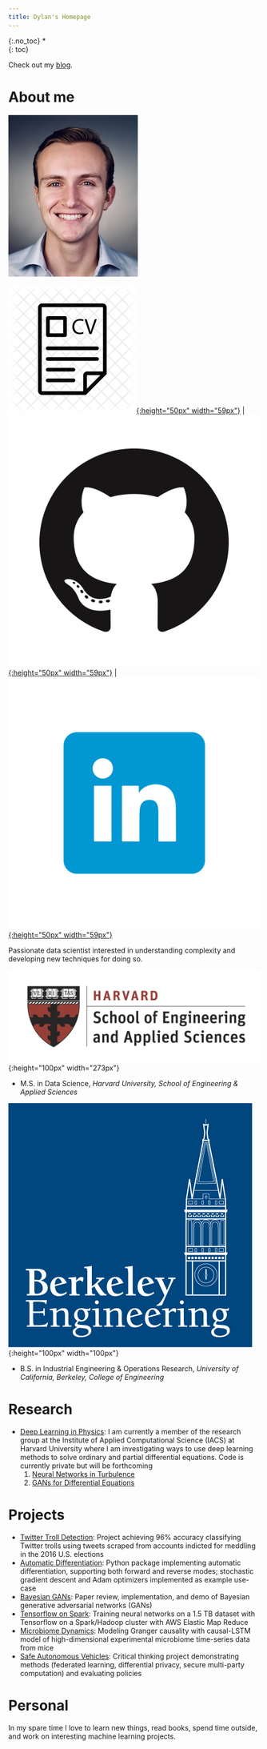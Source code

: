 ```yaml
---
title: Dylan's Homepage
---
```


{:.no_toc}
*  
{: toc}

Check out my [blog](https://dylanrandle.github.io/blog.html).

# About me

![headshot](pics/headshot.jpg)

[![resume](pics/resume-cv-logo.png){:height="50px" width="59px"}](http://dylanrandle.github.io/DylanRandleResume.pdf) | [![gitlogo](pics/GitHub-Mark.png){:height="50px" width="59px"}](https://github.com/dylanrandle) | [![linkedinlogo](pics/linkedin.png){:height="50px" width="59px"}](https://linkedin.com/in/dylanrandle/)

Passionate data scientist interested in understanding complexity and developing new techniques for doing so.

![harvard](pics/SEASLogo.png){:height="100px" width="273px"}

- M.S. in Data Science, *Harvard University, School of Engineering & Applied Sciences*

![berkeley](pics/berkeley-engineering-logo.jpg){:height="100px" width="100px"}

- B.S. in Industrial Engineering & Operations Research, *University of California, Berkeley, College of Engineering*

# Research

- [Deep Learning in Physics](https://dylanrandle.github.io/ac299_website/): I am currently a member of the research group at the Institute of Applied Computational Science (IACS) at Harvard University where I am investigating ways to use deep learning methods to solve ordinary and partial differential equations. Code is currently private but will be forthcoming
  1. [Neural Networks in Turbulence](https://dylanrandle.github.io/ac299_website/Channel_Flow.html)
  2. [GANs for Differential Equations](https://dylanrandle.github.io/ac299_website/GAN.html#baby-equation)

# Projects

- [Twitter Troll Detection](https://dylanrandle.github.io/troll_classification): Project achieving 96% accuracy classifying Twitter trolls using tweets scraped from accounts indicted for meddling in the 2016 U.S. elections
- [Automatic Differentiation](https://github.com/dylanrandle/autograd): Python package implementing automatic differentiation, supporting both forward and reverse modes; stochastic gradient descent and Adam optimizers implemented as example use-case
- [Bayesian GANs](https://dylanrandle.github.io/bayesgan.html): Paper review, implementation, and demo of Bayesian generative adversarial networks (GANs)
- [Tensorflow on Spark](https://github.com/dylanrandle/spark-tensorflow): Training neural networks on a 1.5 TB dataset with Tensorflow on a Spark/Hadoop cluster with AWS Elastic Map Reduce
- [Microbiome Dynamics](https://github.com/dylanrandle/microbiome): Modeling Granger causality with causal-LSTM model of high-dimensional experimental microbiome time-series data from mice
- [Safe Autonomous Vehicles](https://dylanrandle.github.io/safe_avs.html): Critical thinking project demonstrating methods (federated learning, differential privacy, secure multi-party computation) and evaluating policies


# Personal

In my spare time I love to learn new things, read books, spend time outside, and work on interesting machine learning projects.
